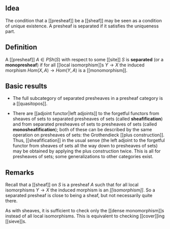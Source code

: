 ## Idea ##

The condition that a [[presheaf]] be a [[sheaf]] may be seen as a condition of unique existence.  A presheaf is separated if it satisfies the uniqueness part.

## Definition ##

A [[presheaf]] $A \in PSh(S)$ with respect to some [[site]] $S$ is **separated** (or a **monopresheaf**) if for all [[local isomorphism]]s $Y \to X$ the induced morphism $Hom(X,A) \to Hom(Y,A)$ is a [[monomorphism]].

## Basic results ## 

* The full subcategory of separated presheaves in a presheaf category is a [[quasitopos]]. 

* There are [[adjoint functor|left adjoints]] to the forgetful functors from sheaves of sets to separated presheaves of sets (called **sheafification**) and from separated presheaves of sets to presheaves of sets (called **monosheafification**); both of these can be described by the same operation on presheaves of sets: the Grothendieck [[plus construction]].  Thus, [[sheafification]] in the usual sense (the left adjoint to the forgetful functor from sheaves of sets all the way down to presheaves of sets) may be obtained by applying the plus construction twice.  This is all for presheaves of sets; some generalizations to other categories exist.

## Remarks ##

Recall that a [[sheaf]] on $S$ is a presheaf $A$ such that for all local isomorphisms $Y \to X$ the induced morphism is an *[[isomorphism]]*.  So a separated presheaf is close to being a sheaf, but not necessarily quite there. 

As with sheaves, it is sufficient to check only the [[dense monomorphism]]s instead of all local isomorphisms.  This is equivalent to checking [[cover]]ing [[sieve]]s.